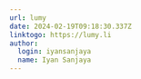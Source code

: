 ```yaml
---
url: lumy
date: 2024-02-19T09:18:30.337Z
linktogo: https://lumy.li
author:
  login: iyansanjaya
  name: Iyan Sanjaya
---
```

